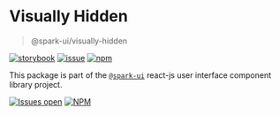 # Visually Hidden

> @spark-ui/visually-hidden

[![storybook](https://img.shields.io/badge/storybook-black?logo=storybook)](https://sparkui.vercel.app/?path=/docs/components-visuallyhidden--docs)
[![issue](https://img.shields.io/badge/report%20a%20bug-black?logo=openbugbounty&logoColor=red)](https://github.com/adevinta/spark/issues/new?&projects=4&template=bug-report.yml&assignees=&labels=Component,Component%3A%visually-hidden)
[![npm](https://img.shields.io/npm/dt/%40spark-ui/visually-hidden?logo=npm&labelColor=black)](https://www.npmjs.com/package/@spark-ui/visually-hidden)

This package is part of the [`@spark-ui`](https://github.com/adevinta/spark) react-js user interface component library project.

[![Issues open](https://img.shields.io/github/issues-search/adevinta/spark?query=is%3Aopen%20label%3A%22Component%3A%20visually-hidden%22&logo=openbugbounty&logoColor=red&label=issues%20open&color=red)](https://github.com/adevinta/spark/issues?q=is%3Aopen+label%3Avisually-hidden)
[![NPM](https://img.shields.io/npm/l/%40spark-ui%2Fvisually-hidden)](https://github.com/adevinta/spark/blob/main/packages/components/visually-hidden/LICENSE.md)
